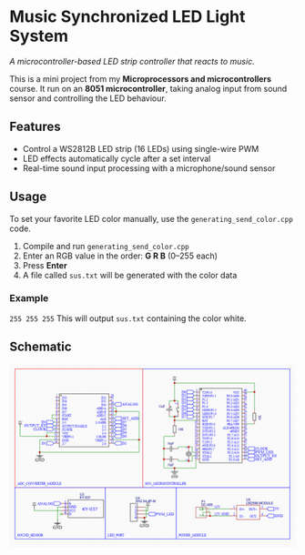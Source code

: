 
# Music Synchronized LED Light System
*A microcontroller-based LED strip controller that reacts to music.*

This is a mini project from my **Microprocessors and microcontrollers** course. It run on an **8051 microcontroller**, taking analog input from sound sensor and controlling the LED behaviour.


## Features

- Control a WS2812B LED strip (16 LEDs) using single-wire PWM
- LED effects automatically cycle after a set interval
- Real-time sound input processing with a microphone/sound sensor


## Usage
To set your favorite LED color manually, use the
`generating_send_color.cpp` code.

1. Compile and run `generating_send_color.cpp`
2. Enter an RGB value in the order: **G R B** (0–255 each)
3. Press **Enter**
4. A file called `sus.txt` will be generated with the color data

### Example
`255 255 255` This will output `sus.txt` containing the color white. 


## Schematic
![The following schematic shows how the sound sensor and LED strip are connected to the microcontroller:](/Image/schematic.png)